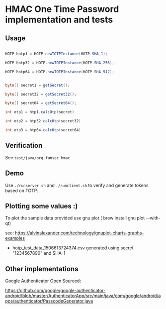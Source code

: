 # HMAC One Time Password implementation and tests


## Usage

```java

HOTP hotp1 = HOTP.newTOTPInstance(HOTP.SHA_1);

HOTP hotp32 = HOTP.newTOTPInstance(HOTP.SHA_256);

HOTP hotp64 = HOTP.newTOTPInstance(HOTP.SHA_512);


byte[] secret1 = getSecret();

byte[] secret32 = getSecret32();

byte[] secret64 = getSecret64();

int otp1 = htp1.calcOtp(secret)

int otp2 = htp32.calcOtp(secret32)

int otp3 = htp64.calcOtp(secret64)


```

## Verification

See ```test/java/org.funsec.hmac```

## Demo

Use ```./runserver.sh``` and ```./runclient.sh``` to verify and generate tokens based on TOTP.


## Plotting some values :)


To plot the sample data provided use gnu plot ( brew install gnu plot --with-qt)

see: https://alvinalexander.com/technology/gnuplot-charts-graphs-examples

* hotp_test_data_1506613724374.csv  generated using secret "1234567890" and SHA-1


## Other implementations

Google Authenticator Open Sourced:

https://github.com/google/google-authenticator-android/blob/master/AuthenticatorApp/src/main/java/com/google/android/apps/authenticator/PasscodeGenerator.java
